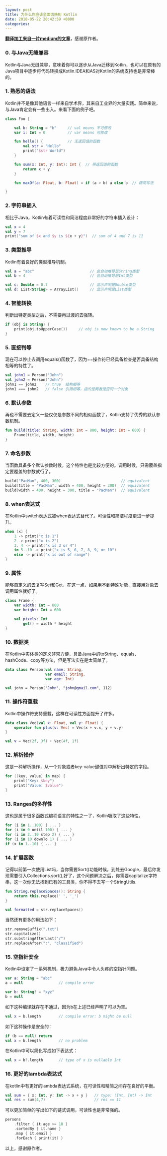 ```yaml
---
layout: post
title: 为什么你应该全面切换到 Kotlin
date: 2018-05-22 20:42:59 +0800
categories: 
---
```


**[翻译加工来自一片medium的文章](https://medium.com/@magnus.chatt/why-you-should-totally-switch-to-kotlin-c7bbde9e10d5)**，感谢原作者。

### 0. 与Java无缝兼容

Kotlin与Java无缝兼容，意味着你可以逐步从Java迁移到Kotlin，也可以在原有的Java项目中逐步将代码转换成Kotlin.IDEA和AS对Kotlin的系统支持也是非常棒的。

### 1. 熟悉的语法

Kotlin并不是像其他语言一样来自学术界，其来自工业界的大量实践。简单来说，与Java肯定会有一些出入。来看下面的例子吧。

``` kotlin
class Foo {

    val b: String = "b"     // val means 不可修改
    var i: Int = 0          // var means 可修改

    fun hello() {           // 无返回值的函数
        val str = "Hello"
        print("$str World")
    }

    fun sum(x: Int, y: Int): Int {  // 带返回值的函数
        return x + y
    }

    fun maxOf(a: Float, b: Float) = if (a > b) a else b  // 精简写法

}
```

### 2. 字符串插入

相比于Java，Kotlin有着可读性和简洁程度非常好的字符串插入设计：

``` kotlin
val x = 4
val y = 7
print("sum of $x and $y is ${x + y}")  // sum of 4 and 7 is 11
```

### 3. 类型推导

Kotlin有着良好的类型推导机制。

``` kotlin
val a = "abc"                         // 会自动推导是String类型
val b = 4                             // 会自动推导是Int类型

val c: Double = 0.7                   // 显示声明是Double类型
val d: List<String> = ArrayList()     // 显示声明是List类型
```

### 4. 智能转换

判断出特定类型之后，不需要再过渡的去强转。
``` kotlin
if (obj is String) {
    print(obj.toUpperCase())     // obj is now known to be a String
}
```

### 5. 直接判等

现在可以停止去调用equals()函数了，因为==操作符已经具备检查是否具备结构相等的特性了。

``` kotlin
val john1 = Person("John")
val john2 = Person("John")
john1 == john2    // true  结构相等
john1 === john2   // false 引用相等，指的是两者是否同一个对象
```

### 6. 默认参数

再也不需要去定义一些仅仅是参数不同的相似函数了，Kotlin支持了优秀的默认参数机制。

``` kotlin
fun build(title: String, width: Int = 800, height: Int = 600) {
    Frame(title, width, height)
}
```

### 7. 命名参数

当函数具备多个默认参数时候，这个特性也是比较方便的。调用时候，只需覆盖指定要覆盖的参数就行了。

``` kotlin
build("PacMan", 400, 300)                           // equivalent
build(title = "PacMan", width = 400, height = 300)  // equivalent
build(width = 400, height = 300, title = "PacMan")  // equivalent
```

### 8. when表达式

在Kotlin中switch表达式被when表达式替代了。可读性和简洁程度更进一步提升。

``` kotlin
when (x) {
    1 -> print("x is 1")
    2 -> print("x is 2")
    3, 4 -> print("x is 3 or 4")
    in 5..10 -> print("x is 5, 6, 7, 8, 9, or 10")
    else -> print("x is out of range")
}
```

### 9. 属性

能够自定义的去复写Set和Get，在这一点，如果用不到特殊功能，直接用对象去调用属性就好了。

``` kotlin
class Frame {
    var width: Int = 800
    var height: Int = 600

    val pixels: Int
        get() = width * height
}
```

### 10. 数据类

在Kotlin中实体类的定义非常方便，具备Java中的toString、equals、hashCode、copy等方法，但是写法实在是太简单了。

``` kotlin
data class Person(val name: String,
                  var email: String,
                  var age: Int)

val john = Person("John", "john@gmail.com", 112)
```

### 11. 操作符重载

Kotlin中操作符支持重载，这样在可读性方面提升了许多。

``` kotlin
data class Vec(val x: Float, val y: Float) {
    operator fun plus(v: Vec) = Vec(x + v.x, y + v.y)
}

val v = Vec(2f, 3f) + Vec(4f, 1f)
```

### 12. 解析操作

这是一种解析操作，从一个对象或者key-value键值对中解析出特定的字段。
``` kotlin
for ((key, value) in map) {
    print("Key: $key")
    print("Value: $value")
}
```

### 13. Ranges的多样性

这也是属于很多函数式编程语言的特性之一了，Kotlin吸取了这些特性，

``` kotlin
for (i in 1..100) { ... } 
for (i in 0 until 100) { ... }
for (i in 2..10 step 2) { ... } 
for (i in 10 downTo 1) { ... } 
if (x in 1..10) { ... }
```

### 14. 扩展函数

记得以前第一次使用List吗，当你需要Sort()功能时候，到处去Google，最后你发现需要引入Collections.sort(),好了，这个问题解决之后，你需要capitalize字符串，这一次你无法找到已有的工具类，你不得不去写一个StringUtils.

```kotlin
fun String.replaceSpaces(): String {
    return this.replace(' ', '_')
}

val formatted = str.replaceSpaces()
```

当然还有更多的用法如下：

```kotlin
str.removeSuffix(".txt")
str.capitalize()
str.substringAfterLast("/")
str.replaceAfter(":", "classified")
```

### 15. 空指针安全

Kotlin中设定了一系列机制，极力避免Java中令人头疼的空指针问题。

```kotlin
var a: String = "abc"
a = null                // compile error

var b: String? = "xyz"
b = null     
```

如下这种编译就存在不通过，因为b在上述已经声明了可以为空。

```kotlin
val x = b.length        // compile error: b might be null
```

如下这种操作是安全的：

```kotlin
if (b == null) return
val x = b.length        // no problem
```

在Kotlin中可以简化写成如下表达式：

```kotlin
val x = b?.length       // type of x is nullable Int
```

### 16. 更好的lambda表达式

在kotlin中有更好的lambda表达式系统，在可读性和精简之间存在良好的平衡。

```kotlin
val sum = { x: Int, y: Int -> x + y }   // type: (Int, Int) -> Int
val res = sum(4,7)                      // res == 11
```

可以更加简单的写出如下的链式调用，可读性也是非常强的。

```kotlin
persons
    .filter { it.age >= 18 }
    .sortedBy { it.name }
    .map { it.email }
    .forEach { print(it) }
```

以上，感谢原作者。